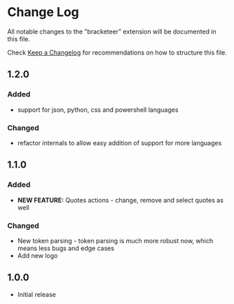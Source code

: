 # Change Log
All notable changes to the "bracketeer" extension will be documented in this file.

Check [Keep a Changelog](http://keepachangelog.com/) for recommendations on how to structure this file.

## 1.2.0
### Added
- support for json, python, css and powershell languages

### Changed
- refactor internals to allow easy addition of support for more languages

## 1.1.0
### Added
- __NEW FEATURE:__ Quotes actions - change, remove and select quotes as well

### Changed
- New token parsing - token parsing is much more robust now, which means less bugs and edge cases
- Add new logo

## 1.0.0
- Initial release
